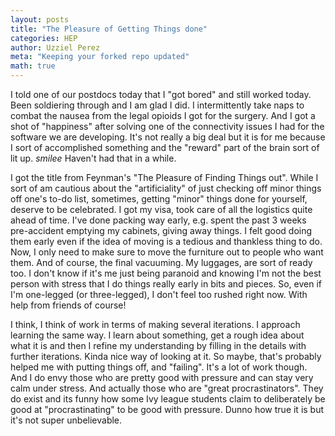 ```yaml
---
layout: posts
title: "The Pleasure of Getting Things done"
categories: HEP
author: Uzziel Perez
meta: "Keeping your forked repo updated"
math: true
---
```


I told one of our postdocs today that I "got bored" and still worked today. Been soldiering through and I am glad I did. I intermittently take naps to combat the nausea from the legal opioids I got for the surgery. And I got a shot of "happiness" after solving one of the connectivity issues I had for the software we are developing. It's not really a big deal but it is for me because I sort of accomplished something and the "reward" part of the brain sort of lit up. *smilee* Haven't had that in a while.

I got the title from Feynman's "The Pleasure of Finding Things out". While I sort of am cautious about the "artificiality" of just checking off minor things off one's to-do list, sometimes, getting "minor" things done for yourself, deserve to be celebrated. I got my visa, took care of all the logistics quite ahead of time. I've done packing way early, e.g. spent the past 3 weeks pre-accident emptying my cabinets, giving away things. I felt good doing them early even if the idea of moving is a tedious and thankless thing to do. Now, I only need to make sure to move the furniture out to people who want them. And of course, the final vacuuming. My luggages, are sort of ready too. I don't know if it's me just being paranoid and knowing I'm not the best person with stress that I do things really early in bits and pieces. So, even if I'm one-legged (or three-legged), I don't feel too rushed right now. With help from friends of course! 

I think, I think of work in terms of making several iterations. I approach learning the same way. I learn about something, get a rough idea about what it is and then I refine my understanding by filling in the details with further iterations. Kinda nice way of looking at it. So maybe, that's probably helped me with putting things off, and "failing". It's a lot of work though. And I do envy those who are pretty good with pressure and can stay very calm under stress. And actually those who are "great procrastinators". They do exist and its funny how some Ivy league students claim to deliberately be good at "procrastinating" to be good with pressure. Dunno how true it is but it's not super unbelievable.
